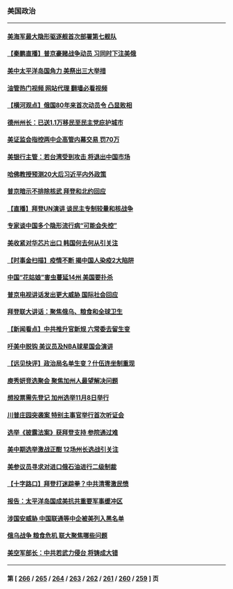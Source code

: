 ### 美国政治
---
#### [美海军最大隐形驱逐舰首次部署第七舰队](../../pages/ncid1078159/n13829845.md?09220845) 
#### [【秦鹏直播】普京豪赌战争动员 习同时下注美俄](../../pages/ncid1078159/n13829889.md?09220845) 
#### [美中太平洋岛国角力 美祭出三大举措](../../pages/ncid1078159/n13829861.md?09220845) 
#### [油管热门视频 网站代理 翻墙必看视频](http://209.222.30.114:81/youtube.html?09220845)
#### [【横河观点】俄国80年来首次动员令 凸显败相](../../pages/ncid1078159/n13829734.md?09220845) 
#### [德州州长：已送1.1万移民至民主党庇护城市](../../pages/ncid1078159/n13829887.md?09220845) 
#### [美证监会指控两中企高管内幕交易 罚70万](../../pages/ncid1078159/n13829866.md?09220845) 
#### [美银行主管：若台湾受到攻击 将退出中国市场](../../pages/ncid1078159/n13829852.md?09220845) 
#### [哈佛教授预测20大后习近平内外政策](../../pages/ncid1078159/n13829176.md?09220845) 
#### [普京暗示不排除核武 拜登和北约回应](../../pages/ncid1078159/n13829822.md?09220845) 
#### [【直播】拜登UN演讲 谈民主专制较量和核战争](../../pages/ncid1078159/n13829827.md?09220845) 
#### [专家谈中国多个隐形流行病“可能会失控”](../../pages/ncid1078159/n13829808.md?09220845) 
#### [美收紧对华芯片出口 韩国何去何从引关注](../../pages/ncid1078159/n13829752.md?09220845) 
#### [【时事金扫描】疫情不断 揭中国人染疫2大陷阱](../../pages/ncid1078159/n13829333.md?09220845) 
#### [中国“花姑娘”害虫蔓延14州 美国要扑杀](../../pages/ncid1078159/n13829751.md?09220845) 
#### [普京电视讲话发出更大威胁 国际社会回应](../../pages/ncid1078159/n13829615.md?09220845) 
#### [拜登联大讲话：聚焦俄乌、粮食和全球卫生](../../pages/ncid1078159/n13829581.md?09220845) 
#### [【新闻看点】中共推升官新规 六常委去留生变](../../pages/ncid1078159/n13829166.md?09220845) 
#### [吁美中脱钩 美议员及NBA球星国会演讲](../../pages/ncid1078159/n13829285.md?09220845) 
#### [【远见快评】政治局名单生变？什伍连坐制重现](../../pages/ncid1078159/n13829328.md?09220845) 
#### [庾秀妍竞选聚会 聚焦加州人最望解决问题](../../pages/ncid1078159/n13829294.md?09220845) 
#### [想投票需先登记 加州选举11月8日举行](../../pages/ncid1078159/n13829289.md?09220845) 
#### [川普庄园突袭案 特别主事官举行首次听证会](../../pages/ncid1078159/n13829219.md?09220845) 
#### [选举《披露法案》获拜登支持 参院通过难](../../pages/ncid1078159/n13829037.md?09220845) 
#### [美中期选举激战正酣 12场州长选战引关注](../../pages/ncid1078159/n13827881.md?09220845) 
#### [美参议员寻求对进口俄石油进行二级制裁](../../pages/ncid1078159/n13829145.md?09220845) 
#### [【十字路口】拜登打迷踪拳？中共清零激民愤](../../pages/ncid1078159/n13828922.md?09220845) 
#### [报告：太平洋岛国成美抗共重要军事缓冲区](../../pages/ncid1078159/n13829074.md?09220845) 
#### [涉国安威胁 中国联通等中企被美列入黑名单](../../pages/ncid1078159/n13829142.md?09220845) 
#### [俄乌战争 粮食危机 联大聚焦哪些问题](../../pages/ncid1078159/n13828959.md?09220845) 
#### [美空军部长：中共若武力侵台 将铸成大错](../../pages/ncid1078159/n13828838.md?09220845) 

---
#### 第 [ [266](./266.md?09220845) / [265](./265.md?09220845) / [264](./264.md?09220845) / [263](./263.md?09220845) / [262](./262.md?09220845) / [261](./261.md?09220845) / [260](./260.md?09220845) / [259](./259.md?09220845) ] 页
